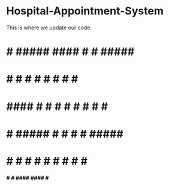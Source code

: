 # Hospital-Appointment-System
This is where we update our code


   #####                                 ####### 

#     # #####   ####  #    # #####     #       

#       #    # #    # #    # #    #    #       

#  #### #    # #    # #    # #    #    ######  

#     # #####  #    # #    # #####           # 

#     # #   #  #    # #    # #         #     # 

 #####  #    #  ####   ####  #          #####  
